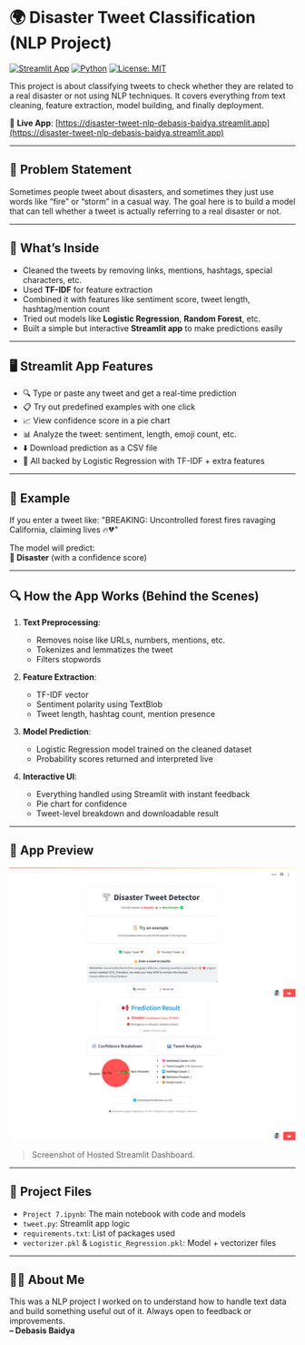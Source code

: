 # 🌍 Disaster Tweet Classification (NLP Project)

[![Streamlit App](https://img.shields.io/badge/Live%20App-Streamlit-brightgreen?logo=streamlit)](https://disaster-tweet-nlp-debasis-baidya.streamlit.app)
[![Python](https://img.shields.io/badge/Python-3.10-blue.svg)](https://www.python.org/)
[![License: MIT](https://img.shields.io/badge/License-MIT-yellow.svg)](LICENSE)

This project is about classifying tweets to check whether they are related to a real disaster or not using NLP techniques. It covers everything from text cleaning, feature extraction, model building, and finally deployment.

🚀 **Live App**: [https://disaster-tweet-nlp-debasis-baidya.streamlit.app](https://disaster-tweet-nlp-debasis-baidya.streamlit.app)

---

## 📌 Problem Statement

Sometimes people tweet about disasters, and sometimes they just use words like “fire” or “storm” in a casual way. The goal here is to build a model that can tell whether a tweet is actually referring to a real disaster or not.

---

## 🧠 What’s Inside

- Cleaned the tweets by removing links, mentions, hashtags, special characters, etc.
- Used **TF-IDF** for feature extraction
- Combined it with features like sentiment score, tweet length, hashtag/mention count
- Tried out models like **Logistic Regression**, **Random Forest**, etc.
- Built a simple but interactive **Streamlit app** to make predictions easily

---

## 🖥️ Streamlit App Features

- 🔍 Type or paste any tweet and get a real-time prediction
- 📋 Try out predefined examples with one click
- 📈 View confidence score in a pie chart
- 📊 Analyze the tweet: sentiment, length, emoji count, etc.
- ⬇️ Download prediction as a CSV file
- 🧠 All backed by Logistic Regression with TF-IDF + extra features

---

## 🧪 Example

If you enter a tweet like: "BREAKING: Uncontrolled forest fires ravaging California, claiming lives 🔥💔"


The model will predict:  
**🚨 Disaster** (with a confidence score)

---

## 🔍 How the App Works (Behind the Scenes)

1. **Text Preprocessing**:
   - Removes noise like URLs, numbers, mentions, etc.
   - Tokenizes and lemmatizes the tweet
   - Filters stopwords

2. **Feature Extraction**:
   - TF-IDF vector
   - Sentiment polarity using TextBlob
   - Tweet length, hashtag count, mention presence

3. **Model Prediction**:
   - Logistic Regression model trained on the cleaned dataset
   - Probability scores returned and interpreted live

4. **Interactive UI**:
   - Everything handled using Streamlit with instant feedback
   - Pie chart for confidence
   - Tweet-level breakdown and downloadable result

---

## 📸 App Preview

![App Screenshot](app_screenshot.png)

> Screenshot of Hosted Streamlit Dashboard.

---

## 📁 Project Files

- `Project 7.ipynb`: The main notebook with code and models
- `tweet.py`: Streamlit app logic
- `requirements.txt`: List of packages used
- `vectorizer.pkl` & `Logistic_Regression.pkl`: Model + vectorizer files

---

## 🙋‍♂️ About Me

This was a NLP project I worked on to understand how to handle text data and build something useful out of it. Always open to feedback or improvements.  
**– Debasis Baidya**

